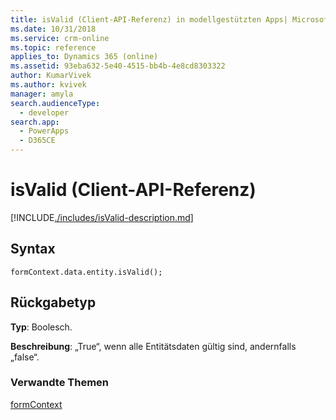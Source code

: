 ```yaml
---
title: isValid (Client-API-Referenz) in modellgestützten Apps| MicrosoftDocs
ms.date: 10/31/2018
ms.service: crm-online
ms.topic: reference
applies_to: Dynamics 365 (online)
ms.assetid: 93eba632-5e40-4515-bb4b-4e8cd8303322
author: KumarVivek
ms.author: kvivek
manager: amyla
search.audienceType:
  - developer
search.app:
  - PowerApps
  - D365CE
---
```

# <a name="isvalid-client-api-reference"></a>isValid (Client-API-Referenz)



[!INCLUDE[./includes/isValid-description.md](./includes/isValid-description.md)]

## <a name="syntax"></a>Syntax

`formContext.data.entity.isValid();`

## <a name="return-type"></a>Rückgabetyp

**Typ**: Boolesch.

**Beschreibung**: „True“, wenn alle Entitätsdaten gültig sind, andernfalls „false“.

### <a name="related-topics"></a>Verwandte Themen

[formContext](../../clientapi-form-context.md)


